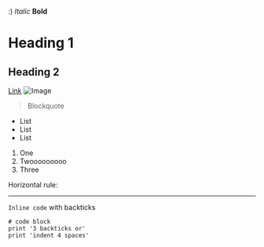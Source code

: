 :)
*Italic*
**Bold**
# Heading 1
## Heading 2
[Link](https://vdvo1029.github.io/cse15l-lab-reports/lab-report-1-week-2.html)
![Image](https://png.pngtree.com/png-clipart/20190108/ourmid/pngtree-tree-green-plant-photography-png-png-image_305004.jpg)
> Blockquote
* List
* List
* List

1. One
2. Twooooooooo
3. Three

Horizontal rule:

---
`Inline code` with backticks

```
# code block
print '3 backticks or'
print 'indent 4 spaces'
```
